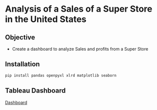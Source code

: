 # Analysis of a Sales of a Super Store in the United States

## Objective
* Create a dashboard to analyze Sales and profits from a Super Store

## Installation
```bash
pip install pandas openpyxl xlrd matplotlib seaborn
```

## Tableau Dashboard
[Dashboard](https://public.tableau.com/app/profile/ricardo7129/viz/DataVisualization01_16633590124200/Dashboard1)